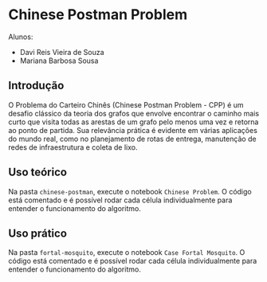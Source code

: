 # Chinese Postman Problem

Alunos:
- Davi Reis Vieira de Souza
- Mariana Barbosa Sousa

## Introdução

O Problema do Carteiro Chinês (Chinese Postman Problem - CPP) é um desafio clássico da teoria dos grafos que envolve encontrar o caminho mais curto que visita todas as arestas de um grafo pelo menos uma vez e retorna ao ponto de partida. Sua relevância prática é evidente em várias aplicações do mundo real, como no planejamento de rotas de entrega, manutenção de redes de infraestrutura e coleta de lixo.

## Uso teórico

Na pasta `chinese-postman`, execute o notebook `Chinese Problem`. O código está comentado e é possível rodar cada célula individualmente para entender o funcionamento do algoritmo.

## Uso prático

Na pasta `fortal-mosquito`, execute o notebook `Case Fortal Mosquito`. O código está comentado e é possível rodar cada célula individualmente para entender o funcionamento do algoritmo.

